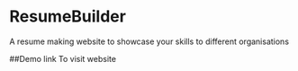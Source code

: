 # ResumeBuilder
A resume making website to showcase your skills to different organisations     

##Demo link To visit website 
